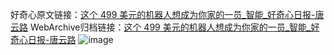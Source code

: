 好奇心原文链接：[这个 499 美元的机器人想成为你家的一员_智能_好奇心日报-唐云路](https://www.qdaily.com/articles/1511.html)
WebArchive归档链接：[这个 499 美元的机器人想成为你家的一员_智能_好奇心日报-唐云路](http://web.archive.org/web/20190623145919/https://www.qdaily.com/articles/1511.html)
![image](http://ww3.sinaimg.cn/large/007d5XDply1g3v4e0eipvj30u04dy7wh)
